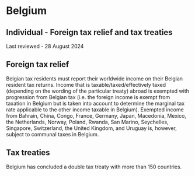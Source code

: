 # Belgium
## Individual - Foreign tax relief and tax treaties
Last reviewed - 28 August 2024
## Foreign tax relief
Belgian tax residents must report their worldwide income on their Belgian resident tax returns. Income that is taxable/taxed/effectively taxed (depending on the wording of the particular treaty) abroad is exempted with progression from Belgian tax (i.e. the foreign income is exempt from taxation in Belgium but is taken into account to determine the marginal tax rate applicable to the other income taxable in Belgium).
Exempted income from Bahrain, China, Congo, France, Germany, Japan, Macedonia, Mexico, the Netherlands, Norway, Poland, Rwanda, San Marino, Seychelles, Singapore, Switzerland, the United Kingdom, and Uruguay is, however, subject to communal taxes in Belgium.
## Tax treaties
Belgium has concluded a double tax treaty with more than 150 countries.
